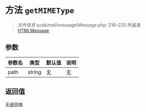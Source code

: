 # 方法 `getMIMEType`

> *文件信息* suda\mail\message\Message.php: 216~220
> 所属类 [HTMLMessage](../HTMLMessage.md)




## 参数


| 参数名 | 类型 | 默认值 | 说明 |
|--------|-----|-------|-------|
| path |  string | 无 | 无 |



## 返回值

无返回值
